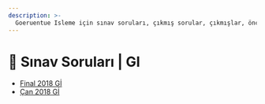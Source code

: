 ```yaml
---
description: >-
  Goeruentue Isleme için sınav soruları, çıkmış sorular, çıkmışlar, önceki senelerde çıkan sorular
---
```


# 📃 Sınav Soruları \| GI

<!--YPackage.YGitbookIntegration-tarafından-otomatik-oluşturulmuştur-->

- [Final 2018 Gİ](Final%202018%20G%C4%B0.pdf)
- [Çan 2018 Gİ](%C3%87an%202018%20G%C4%B0.pdf)

<!--YPackage.YGitbookIntegration-tarafından-otomatik-oluşturulmuştur-->
